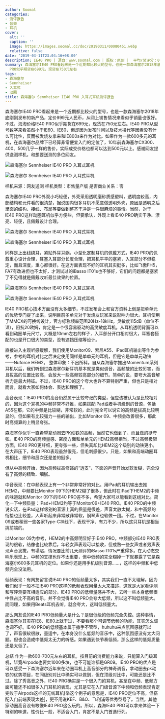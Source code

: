 ```yaml
---
author: Soomal
categories:
- 测评报告
- 音频
- 耳机
cover:
  alt: ''
  caption: ''
  image: https://images.soomal.cc/doc/20190311/00080451.webp
  relative: false
date: '2019-03-11T23:04:16+08:00'
description: IE40 PRO | 源自：www.soomal.com | 版权：原创 |  平均/总评分：07.72/139
summary: 森海塞尔IE40 PRO看起来是一个近期都比较火的型号，也是一款森海塞尔2018年底刚刚发布的新产品，定价999元人民币，从网上销售情况来看似乎销量也很好。不过，海淘价格IE40
  PRO似乎期货在699元，现货在750元左右
tags:
- 森海塞尔
- Sennheiser
- 入耳式
- 动圈
title: 森海塞尔 Sennheiser IE40 PRO 入耳式耳机测评报告
---
```


森海塞尔IE40 PRO看起来是一个近期都比较火的型号，也是一款森海塞尔2018年底刚刚发布的新产品，定价999元人民币，从网上销售情况来看似乎销量也很好。不过，海淘价格IE40 PRO似乎期货在699元，现货在750元左右。IE40 PRO从型号数字来看虽然小于IE60、IE80，但却因为发布时间以及技术换代等因素没有什么可比性，反而被发烧友拿来和IE800s来作为对比。如果作为一款600多元的耳机，在森海塞尔品牌下已经算非常便宜入门的定位了，10年前森海塞尔CX300、400、500几乎一样的售价，实际成交价格也都可以达到500元以上。感谢网友提供送测样机，和想要送测的多位网友。



![森海塞尔 Sennheiser IE40 PRO 入耳式耳机](https://images.soomal.cc/doc/20190304/00080344_01.webp)



![森海塞尔 Sennheiser IE40 PRO 入耳式耳机](https://images.soomal.cc/doc/20190304/00080345_01.webp)



样机来源：网友送测
样机类型：市售量产版
是否商业关系：否



森海塞尔IE40 PRO外观小巧轻便，外壳采用透明磨砂质感塑料，透明度较高，内部结构和元件看的很清楚，据说国内很多耳机不愿意做透明外壳，原因是透明之后里面的结构、接线、布局等要做到整齐干净是一件很麻烦的事情。当然，对于IE40 PRO这样动圈耳机似乎方便些，但要承认，外观上看IE40 PRO确实干净、漂亮、轻便，且佩戴设计合理。



![森海塞尔 Sennheiser IE40 PRO 入耳式耳机](https://images.soomal.cc/doc/20190304/00080346_01.webp)



![森海塞尔 Sennheiser IE40 PRO 入耳式耳机](https://images.soomal.cc/doc/20190304/00080348_01.webp)



同样是上出线绕耳，紧贴外耳耳蜗，小型化定制耳机的佩戴方式，IE40 PRO的佩戴重心设计合理，耳塞入耳部分长度合理，把耳机平平的塞紧，入耳部分不但稳定，而且深度，重心都很好。在这方面表现不好的耳机其实挺多，比如飞傲FH5，FA7有改进但也不太好，才测试过的iBasso IT01s也不够好，它们的问题都是塞紧了不见得就是佩戴收听最佳效果的位置。



![森海塞尔 Sennheiser IE40 PRO 入耳式耳机](https://images.soomal.cc/doc/20190304/00080349_01.webp)



![森海塞尔 Sennheiser IE40 PRO 入耳式耳机](https://images.soomal.cc/doc/20190304/00080350_01.webp)



IE40 PRO核心技术方面没有太多细节，不过发布会上和官方资料上倒是把单单元的优势专门提了出来，说明目前多单元对于发烧友玩家来说影响力很大。耳机使用了MMCX的可换线设计，官方标称频率范围20Hz-18kHz，灵敏度115dB（单位不详），阻抗20欧姆，肯定是一个很容易驱动的高灵敏度耳机。从耳机透明背面可以看到动圈单元尺寸，大概是10mm左右的样子，入耳部分开口相对很大，耳塞套搭配的也是开口很大的类型，没有遮挡压缩等设计。

直接进入主观听感缓解，我们使用Monitor09、索尼A55、iPad耳机输出等作为参考，参考的耳机对比之后决定使用同样是单单元的耳机，但是它是单单元动铁――Nuforce HEM2。
整体印象：不出所料，自从森海塞尔推出Momentum系列耳机以后，我们听到过森海塞尔新耳机基本就是类似调音，高频敲的比较厉害，而且拔高的位置比较高，会放大一些高频较高部分的细节。简单的说，要夸大高音解析力是最大特征。不过，IE40 PRO的这个夸大也许不算特别严重，但也只是相对而言，就看大家如何体会、表达和理解了。

高音表现：IE40 PRO的高音仍然属于比较夸张的类型，但应该被认为是比较相对的，因为这个耳机的中频非常不好推，如果搭配iPad或者手机级别的音源，包括A55在那，它的中频是比较糊，非常软的，此时完全可以说它的高频是拔高比较明显的。但如果有比较强力一些的输出，比如Monitor 09、中频会改善很多，那此时高频算的上稍显夸张。

森海塞尔似乎一直希望拿动圈去PK动铁的高频，当然它也做到了，而且做的挺夸张。IE40 PRO的高频量感、密度方面和单单元的HEM2高频相当，不过高频极限方面，IE40 PRO更纤细，更夸张一些，但失真却比HEM2这个级别的动铁更小，在大声压下，IE40 PRO表现虽然很亮，但毛刺感很少。只是，如果和高端动圈耳机相比，细节和层次还是差的挺多。

但从中高频开始，因为高频拔高修饰的“透支”，下面的声音开始发软发糊，完全没有了高频的精致、细腻。

中音表现：在中频表现上有一个非常非常好的对比。用iPad的耳机输出去推HEM2，中频要比Monitor 09下的HEM2糊了很多，但此时在iPad下HEM2的中频的味道就和Monitor 09下的IE40 PRO差不多，希望大家可以能看到这组对比。简化一下中频质量：iPad+HEM2约等于Monitor09+IE40 PRO。IE40 PRO的中频说实话，在iPad这样级别的音源上真的质量是很差，声音太散太糊，和中高频的衔接也比较差，人声听起来非常散非常软，钢琴声也软做一团。不过，在Monitor 09或者稍弱一些各家Type-C神线下，表现干净、有力不少，所以这只耳机是相当挑前端的。

以Monitor 09为参考，HEM2的中高频明显好于IE40 PRO，中频部分IE40 PRO表现的很软，结像也比较靠后，年轻女声表现可以接收，但成熟一些女声或者男声表现声音发撒，有塌陷，情况要比前几天测评的iBasso IT01s严重得多。在大动态交响乐表现上，中频的支撑也许不太重要，但中低频的完全糊掉一下就暴露了它是森海塞尔600多元耳机的定位。如果你还是用手机级别音源……，这样的中频和中低频完全没法用。

低频表现：有网友留言说IE40 PRO的低频量太多，其实我们一直不太理解，因为我们似乎一般不把IE40 PRO这样的低频表现用量太大来描述，这就是大家看评测和写评测要互相适应的部分。IE40 PRO的低频量感并不大，去听一些本身低频很中性占比不高的音乐，并不会觉得IE40 PRO会夸大低频，所以这不叫低频量大。而同理，如果用Beats耳机去听，就会夸大，这叫低频量大。

那么网友说的IE40 PRO低频量大是什么？是很低级的低频完全失控。这种事情，森海塞尔其实在IE8、IE80上就干过，不要看那个可调节低频的功能，其实怎么调也调不好。IE40 PRO的低频基本属于撒手不管型，huhuhu来点氛围感就可以了，声音很软很散，量适中，在本身没什么低频的音乐中，这种氛围感没有太大问题。但也会造成中低频太无力的听感。如果遇到快节奏低频，那么这样的低频质量还是太低了。

总结
作为一款600-700元左右的耳机，按目前的消费能力来说，只能算入门级耳机，毕竟Airpods也要卖1000多块，也不可能谁都是GR09。IE40 PRO的优点是可以感受一下森海塞尔近年来在动圈耳机上高音部分的神奇调音，拿动圈去pk动铁的优势项目，在同级别对比中确实可以做到，但在顶级对比中，可能还是比不过。除了秀高音之外，IE40 PRO确实是一个很入门的耳机，甚至在中频、低频方面可能还不如很多入门耳机的表现，尤其是它在入门级音源下中频和低频表现肯定完败于Airpods这样的无线耳机[举这个例子的意思是，IE40 PRO定位不高，但搭配入门前端表现太差]，更不用说KEF、B&O、飞利浦等优秀型号了。当然，其他家动圈高音没有敢像IE40 PRO这么玩的。所以，森海IE40 PRO可以拿来体验一下特别的味道，性价比一般，不适合入门，肯定不是入门首选行列。